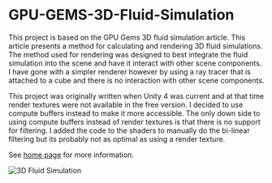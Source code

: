# GPU-GEMS-3D-Fluid-Simulation

This project is based on the GPU Gems 3D fluid simulation article. This article presents a method for calculating and rendering 3D fluid simulations. The method used for rendering was designed to best integrate the fluid simulation into the scene and have it interact with other scene components. I have gone with a simpler renderer however by using a ray tracer that is attached to a cube and there is no interaction with other scene components.


This project was originally written when Unity 4 was current and at that time render textures were not available in the free version. I decided to use compute buffers instead to make it more accessible. The only down side to using compute buffers instead of render textures is that there is no support for filtering. I added the code to the shaders to manually do the bi-linear filtering but its probably not as optimal as using a render texture.

See [home page](https://www.digital-dust.com/single-post/2017/03/16/GPU-GEMS-to-Unity-3D-fluid-simulation) for more information.

![3D Fluid Simulation](https://static.wixstatic.com/media/1e04d5_897e2af2274d4af19f35c927401d541c~mv2.jpg/v1/fill/w_486,h_486,al_c,q_80,usm_0.66_1.00_0.01/1e04d5_897e2af2274d4af19f35c927401d541c~mv2.jpg)

